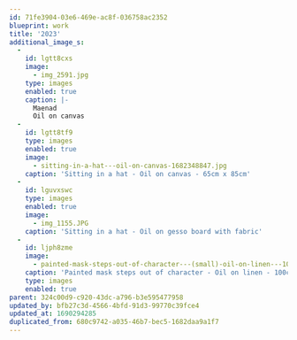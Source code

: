 ```yaml
---
id: 71fe3904-03e6-469e-ac8f-036758ac2352
blueprint: work
title: '2023'
additional_image_s:
  -
    id: lgtt8cxs
    image:
      - img_2591.jpg
    type: images
    enabled: true
    caption: |-
      Maenad
      Oil on canvas
  -
    id: lgtt8tf9
    type: images
    enabled: true
    image:
      - sitting-in-a-hat---oil-on-canvas-1682348847.jpg
    caption: 'Sitting in a hat - Oil on canvas - 65cm x 85cm'
  -
    id: lguvxswc
    type: images
    enabled: true
    image:
      - img_1155.JPG
    caption: 'Sitting in a hat - Oil on gesso board with fabric'
  -
    id: ljph8zme
    image:
      - painted-mask-steps-out-of-character---(small)-oil-on-linen---100cm-x-85cm.jpg
    caption: 'Painted mask steps out of character - Oil on linen - 100cm x 85cm'
    type: images
    enabled: true
parent: 324c00d9-c920-43dc-a796-b3e595477958
updated_by: bfb27c3d-4566-4bfd-91d3-99770c39fce4
updated_at: 1690294285
duplicated_from: 680c9742-a035-46b7-bec5-1682daa9a1f7
---
```

